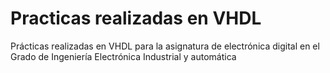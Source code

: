 # Practicas realizadas en VHDL

Prácticas realizadas en VHDL para la asignatura de electrónica digital en el Grado de Ingeniería Electrónica Industrial y automática
